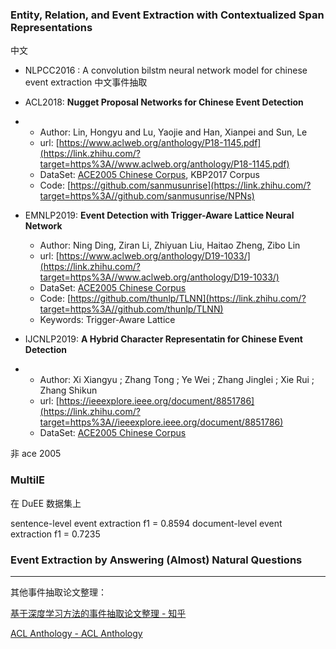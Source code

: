 

### Entity, Relation, and Event Extraction with Contextualized Span Representations







中文

- NLPCC2016 : A convolution bilstm neural network model for chinese event extraction 中文事件抽取

- ACL2018: **Nugget Proposal Networks for Chinese Event Detection**

- - Author: Lin, Hongyu and Lu, Yaojie and Han, Xianpei and Sun, Le
  - url: [https://www.aclweb.org/anthology/P18-1145.pdf](https://link.zhihu.com/?target=https%3A//www.aclweb.org/anthology/P18-1145.pdf)
  - DataSet: [ACE2005 Chinese Corpus](https://link.zhihu.com/?target=https%3A//catalog.ldc.upenn.edu/LDC2006T06), KBP2017 Corpus
  - Code: [https://github.com/sanmusunrise](https://link.zhihu.com/?target=https%3A//github.com/sanmusunrise/NPNs)

- EMNLP2019: **Event Detection with Trigger-Aware Lattice Neural Network**

	- Author: Ning Ding, Ziran Li, Zhiyuan Liu, Haitao Zheng, Zibo Lin
    - url: [https://www.aclweb.org/anthology/D19-1033/](https://link.zhihu.com/?target=https%3A//www.aclweb.org/anthology/D19-1033/)
    - DataSet: [ACE2005 Chinese Corpus](https://link.zhihu.com/?target=https%3A//catalog.ldc.upenn.edu/LDC2006T06)
    - Code: [https://github.com/thunlp/TLNN](https://link.zhihu.com/?target=https%3A//github.com/thunlp/TLNN)
    - Keywords: Trigger-Aware Lattice

- IJCNLP2019: **A Hybrid Character Representatin for Chinese Event Detection**

- - Author: Xi Xiangyu ; Zhang Tong ; Ye Wei ; Zhang Jinglei ; Xie Rui ; Zhang Shikun
  - url: [https://ieeexplore.ieee.org/document/8851786](https://link.zhihu.com/?target=https%3A//ieeexplore.ieee.org/document/8851786)
  - DataSet: [ACE2005 Chinese Corpus](https://link.zhihu.com/?target=https%3A//catalog.ldc.upenn.edu/LDC2006T06)

非 ace 2005

### MultiIE

在 DuEE 数据集上

sentence-level event extraction f1 = 0.8594
document-level event extraction f1 = 0.7235



### Event Extraction by Answering (Almost) Natural Questions





---

其他事件抽取论文整理：

[基于深度学习方法的事件抽取论文整理 - 知乎](https://zhuanlan.zhihu.com/p/136433610)

[ACL Anthology - ACL Anthology](https://aclanthology.org/)
